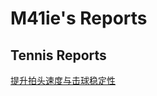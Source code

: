 # M41ie's Reports

## Tennis Reports
[提升拍头速度与击球稳定性](./Tennis%20Reports/Racket%20Head%20Speed%20and%20Stability/index.html)
